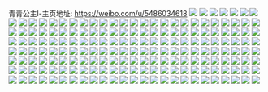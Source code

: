 青青公主l-主页地址: https://weibo.com/u/5486034618 
![](https://wx4.sinaimg.cn/mw2000/005ZgQdkly1h9g68l0xwyj31nc2xi4qr.jpg) 
![](https://wx4.sinaimg.cn/mw2000/005ZgQdkly1h9g68i82y6j32c0340kjo.jpg) 
![](https://wx4.sinaimg.cn/mw2000/005ZgQdkly1h9g68mpohmj32822yd4qr.jpg) 
![](https://wx4.sinaimg.cn/mw2000/005ZgQdkly1h9g68qb1fpj30uk6e7qv8.jpg) 
![](https://wx4.sinaimg.cn/mw2000/005ZgQdkly1h7gm2ckarnj30u01hcthf.jpg) 
![](https://wx4.sinaimg.cn/mw2000/005ZgQdkly1h7gm2bjiktj30u014w47i.jpg) 
![](https://wx4.sinaimg.cn/mw2000/005ZgQdkly1h7gm2c9do8j30u01407c0.jpg) 
![](https://wx4.sinaimg.cn/mw2000/005ZgQdkly1h7gm2dfzbij30u0140jz4.jpg) 
![](https://wx4.sinaimg.cn/mw2000/005ZgQdkly1h7gm2bt631j30u0140dmv.jpg) 
![](https://wx4.sinaimg.cn/mw2000/005ZgQdkly1h7gm2dsxvxj30u013wdn4.jpg) 
![](https://wx4.sinaimg.cn/mw2000/005ZgQdkly1h7gm2cupiij30u0140whh.jpg) 
![](https://wx4.sinaimg.cn/mw2000/005ZgQdkly1h7gm2e9vt1j30u0140acw.jpg) 
![](https://wx4.sinaimg.cn/mw2000/005ZgQdkly1h7gm2b5schj30u0140abw.jpg) 
![](https://wx4.sinaimg.cn/mw2000/005ZgQdkly1h6psc5db3lj30u01h6qg1.jpg) 
![](https://wx4.sinaimg.cn/mw2000/005ZgQdkly1h6mcti9efpj30u013u7f0.jpg) 
![](https://wx4.sinaimg.cn/mw2000/005ZgQdkly1h5kiebstg4j30u011ugt5.jpg) 
![](https://wx4.sinaimg.cn/mw2000/005ZgQdkly1h5kiec8689j30u0140q8u.jpg) 
![](https://wx4.sinaimg.cn/mw2000/005ZgQdkly1h5kieb9v08j30u0140wnc.jpg) 
![](https://wx4.sinaimg.cn/mw2000/005ZgQdkly1h5kieckux1j30u014itft.jpg) 
![](https://wx4.sinaimg.cn/mw2000/005ZgQdkly1h5kiecy2mpj30u0140wjv.jpg) 
![](https://wx4.sinaimg.cn/mw2000/005ZgQdkly1h5kieded3nj30u0140ahp.jpg) 
![](https://wx4.sinaimg.cn/mw2000/005ZgQdkly1h5kiedqwudj30u014udmb.jpg) 
![](https://wx4.sinaimg.cn/mw2000/005ZgQdkly1h5kiee5gmnj30u0140ags.jpg) 
![](https://wx4.sinaimg.cn/mw2000/005ZgQdkly1h5kieejjlnj30u0140tem.jpg) 
![](https://wx4.sinaimg.cn/mw2000/005ZgQdkly1h5ht1t9vrpj32c03407wk.jpg) 
![](https://wx4.sinaimg.cn/mw2000/005ZgQdkly1h5ht1u9kk5j32c03404qq.jpg) 
![](https://wx4.sinaimg.cn/mw2000/005ZgQdkly1h5ht1wdpyyj33402bre83.jpg) 
![](https://wx4.sinaimg.cn/mw2000/005ZgQdkly1h5ht1y2a48j32c0340b2c.jpg) 
![](https://wx4.sinaimg.cn/mw2000/005ZgQdkly1h5ht1z38q8j32c0340b2a.jpg) 
![](https://wx4.sinaimg.cn/mw2000/005ZgQdkly1h5ht20gnrmj32c03407wj.jpg) 
![](https://wx4.sinaimg.cn/mw2000/005ZgQdkly1h5ht21u3s9j32c0340e82.jpg) 
![](https://wx4.sinaimg.cn/mw2000/005ZgQdkly1h5ht246gq1j33402c0hdu.jpg) 
![](https://wx4.sinaimg.cn/mw2000/005ZgQdkly1h56l1ea2xfj31sc2cwkjl.jpg) 
![](https://wx4.sinaimg.cn/mw2000/005ZgQdkly1h44lgg6ogmj31xn2u1npe.jpg) 
![](https://wx4.sinaimg.cn/mw2000/005ZgQdkly1h44lgj10gtj326p2wxnpe.jpg) 
![](https://wx4.sinaimg.cn/mw2000/005ZgQdkly1h3upgwjk1hj31sc2dsx6p.jpg) 
![](https://wx4.sinaimg.cn/mw2000/005ZgQdkly1h3upgxzdlij31sc2ds1ky.jpg) 
![](https://wx4.sinaimg.cn/mw2000/005ZgQdkly1h24qfhacwqj32c033lu10.jpg) 
![](https://wx4.sinaimg.cn/mw2000/005ZgQdkly1h24qfi8fs7j32c03401ky.jpg) 
![](https://wx4.sinaimg.cn/mw2000/005ZgQdkly1h24qfjftcqj32c0340e82.jpg) 
![](https://wx4.sinaimg.cn/mw2000/005ZgQdkly1h24qfdct6tj32c0340u0y.jpg) 
![](https://wx4.sinaimg.cn/mw2000/005ZgQdkly1h24qfltla7j31vz2j6hdu.jpg) 
![](https://wx4.sinaimg.cn/mw2000/005ZgQdkly1h24qfkjdlmj31sc2dse81.jpg) 
![](https://wx4.sinaimg.cn/mw2000/005ZgQdkly1h1l83jkpl5j32c0340npf.jpg) 
![](https://wx4.sinaimg.cn/mw2000/005ZgQdkly1h1l83n79zuj32c0341npf.jpg) 
![](https://wx4.sinaimg.cn/mw2000/005ZgQdkly1h1l83scl1ej32c0340npf.jpg) 
![](https://wx4.sinaimg.cn/mw2000/005ZgQdkly1h0fflbfrmej3296308x6q.jpg) 
![](https://wx4.sinaimg.cn/mw2000/005ZgQdkly1h0ffleulmpj328e2z6u0y.jpg) 
![](https://wx4.sinaimg.cn/mw2000/005ZgQdkly1h0fflgzulej32c033zb2a.jpg) 
![](https://wx4.sinaimg.cn/mw2000/005ZgQdkly1h0ffl7e1mwj32c033zhdu.jpg) 
![](https://wx4.sinaimg.cn/mw2000/005ZgQdkly1h07duvkx8dj32c033phdv.jpg) 
![](https://wx4.sinaimg.cn/mw2000/005ZgQdkly1h07dv197uoj32c03401kz.jpg) 
![](https://wx4.sinaimg.cn/mw2000/005ZgQdkly1gzml9awon3j31sc2ds7wi.jpg) 
![](https://wx4.sinaimg.cn/mw2000/005ZgQdkly1gzgvzoqpz7j32c0340qv8.jpg) 
![](https://wx4.sinaimg.cn/mw2000/005ZgQdkly1gzgvzpxmdkj327x2ykb2a.jpg) 
![](https://wx4.sinaimg.cn/mw2000/005ZgQdkly1gzgvzrjps6j31xn2kuu0y.jpg) 
![](https://wx4.sinaimg.cn/mw2000/005ZgQdkly1gzgvztbj3ej32c033pb2b.jpg) 
![](https://wx4.sinaimg.cn/mw2000/005ZgQdkly1gx5jzfwuu2j32361o0kjl.jpg) 
![](https://wx4.sinaimg.cn/mw2000/005ZgQdkly1gujnwwu9t1j61o0280npd02.jpg) 
![](https://wx4.sinaimg.cn/mw2000/005ZgQdkly1gujnx4c70xj61o028enpd02.jpg) 
![](https://wx4.sinaimg.cn/mw2000/005ZgQdkly1gqzsq1e77aj32801o01ky.jpg) 
![](https://wx4.sinaimg.cn/mw2000/005ZgQdkly1gqzsq2jvinj32801o01ky.jpg) 
![](https://wx4.sinaimg.cn/mw2000/005ZgQdkly1gpx0jkf2hnj31o0280npd.jpg) 
![](https://wx4.sinaimg.cn/mw2000/005ZgQdkly1gn3t0f5tbkj32801o0x6q.jpg) 
![](https://wx4.sinaimg.cn/mw2000/005ZgQdkly1gn3t0i8ypqj32801o0hdu.jpg) 
![](https://wx4.sinaimg.cn/mw2000/005ZgQdkly1gn3t0la8r1j32801o0kjm.jpg) 
![](https://wx4.sinaimg.cn/mw2000/005ZgQdkly1gn3t0b8iozj32801o0x6q.jpg) 
![](https://wx4.sinaimg.cn/mw2000/005ZgQdkly1glnpefcgtdj31o0280e82.jpg) 
![](https://wx4.sinaimg.cn/mw2000/005ZgQdkly1glnpeh7g6cj31o0280e82.jpg) 
![](https://wx4.sinaimg.cn/mw2000/005ZgQdkly1glnpeic5pij31o0280e82.jpg) 
![](https://wx4.sinaimg.cn/mw2000/005ZgQdkly1glnpedph7wj31o0280e82.jpg) 
![](https://wx4.sinaimg.cn/mw2000/005ZgQdkly1glnpej9qx9j31o027rhdt.jpg) 
![](https://wx4.sinaimg.cn/mw2000/005ZgQdkly1glnpekhhisj31o0280hdt.jpg) 
![](https://wx4.sinaimg.cn/mw2000/005ZgQdkly1gkw2iq4q5gj32801o0e82.jpg) 
![](https://wx4.sinaimg.cn/mw2000/005ZgQdkly1gkw2irw3fvj32801o0e83.jpg) 
![](https://wx4.sinaimg.cn/mw2000/005ZgQdkly1gk4au5953mj31o0280b2a.jpg) 
![](https://wx4.sinaimg.cn/mw2000/005ZgQdkly1gk4au6egj4j31o0280b2a.jpg) 
![](https://wx4.sinaimg.cn/mw2000/005ZgQdkly1gk4au8at2cj31o0280hdu.jpg) 
![](https://wx4.sinaimg.cn/mw2000/005ZgQdkly1gk4au3zaohj31io23t1ky.jpg) 
![](https://wx4.sinaimg.cn/mw2000/005ZgQdkly1gjuvy3n6l6j31o0280e82.jpg) 
![](https://wx4.sinaimg.cn/mw2000/005ZgQdkly1gjuvy0e8pmj31o027ohdu.jpg) 
![](https://wx4.sinaimg.cn/mw2000/005ZgQdkly1gjuvy608ycj31o02807wi.jpg) 
![](https://wx4.sinaimg.cn/mw2000/005ZgQdkly1gjuvy9gilrj31o0280kjm.jpg) 
![](https://wx4.sinaimg.cn/mw2000/005ZgQdkly1gjro54t4wij31o0280hdu.jpg) 
![](https://wx4.sinaimg.cn/mw2000/005ZgQdkly1gjro55y8p7j31ld24ib2a.jpg) 
![](https://wx4.sinaimg.cn/mw2000/005ZgQdkly1gjro57wxhwj31o0280hdu.jpg) 
![](https://wx4.sinaimg.cn/mw2000/005ZgQdkly1gjro53kvhcj31o0280hdu.jpg) 
![](https://wx4.sinaimg.cn/mw2000/005ZgQdkly1gj81nd2039j31o027s4qq.jpg) 
![](https://wx4.sinaimg.cn/mw2000/005ZgQdkly1gickk6rp62j31o01o01kz.jpg) 
![](https://wx4.sinaimg.cn/mw2000/005ZgQdkly1gickk2vft7j31o01o07wj.jpg) 
![](https://wx4.sinaimg.cn/mw2000/005ZgQdkly1gi8tajstjej31kw16oay0.jpg) 
![](https://wx4.sinaimg.cn/mw2000/005ZgQdkly1gi8taixnlfj31kw16gb29.jpg) 
![](https://wx4.sinaimg.cn/mw2000/005ZgQdkly1gi8taks690j31kw16ox1h.jpg) 
![](https://wx4.sinaimg.cn/mw2000/005ZgQdkly1gi8tanvlqjj32c0340u0z.jpg) 
![](https://wx4.sinaimg.cn/mw2000/005ZgQdkly1ghkt1hl14sj31s02dc1kx.jpg) 
![](https://wx4.sinaimg.cn/mw2000/005ZgQdkly1ghkt1i0st8j30n00yiqck.jpg) 
![](https://wx4.sinaimg.cn/mw2000/005ZgQdkly1ghkt1j0477j31s02dc1kx.jpg) 
![](https://wx4.sinaimg.cn/mw2000/005ZgQdkly1ghkt1l3ii3j32dc1s0u0x.jpg) 
![](https://wx4.sinaimg.cn/mw2000/005ZgQdkly1ghkt1obitcj31s02dcnpe.jpg) 
![](https://wx4.sinaimg.cn/mw2000/005ZgQdkly1ghkt1sjezwj31s01s0npe.jpg) 
![](https://wx4.sinaimg.cn/mw2000/005ZgQdkly1ghkt1u6hx7j32dc1s04qp.jpg) 
![](https://wx4.sinaimg.cn/mw2000/005ZgQdkly1ghkt1w68nqj32dc1su4o2.jpg) 
![](https://wx4.sinaimg.cn/mw2000/005ZgQdkly1ghkt1gd0r2j33402bw7wl.jpg) 
![](https://wx4.sinaimg.cn/mw2000/005ZgQdkly1ghbkqc5l8zj31401hcwy6.jpg) 
![](https://wx4.sinaimg.cn/mw2000/005ZgQdkly1gguc1yw0e9j31o0280u0x.jpg) 
![](https://wx4.sinaimg.cn/mw2000/005ZgQdkly1gguc23hq10j31o0280e82.jpg) 
![](https://wx4.sinaimg.cn/mw2000/005ZgQdkly1gg3v2uuk07j32801o0qv6.jpg) 
![](https://wx4.sinaimg.cn/mw2000/005ZgQdkly1gg3v34p6j2j32801noqv6.jpg) 
![](https://wx4.sinaimg.cn/mw2000/005ZgQdkly1geefx7m92gj32801o0b2a.jpg) 
![](https://wx4.sinaimg.cn/mw2000/005ZgQdkly1geefx9hx8wj31ip20ykjl.jpg) 
![](https://wx4.sinaimg.cn/mw2000/005ZgQdkly1geefxcwon2j31o0280e82.jpg) 
![](https://wx4.sinaimg.cn/mw2000/005ZgQdkly1geefx3m5etj31jj221u0x.jpg) 
![](https://wx4.sinaimg.cn/mw2000/005ZgQdkly1ge6e7pf2doj33402c0qv5.jpg) 
![](https://wx4.sinaimg.cn/mw2000/005ZgQdkly1ge6e7nywtqj32np1zsb2a.jpg) 
![](https://wx4.sinaimg.cn/mw2000/005ZgQdkly1ge6e7rxgdlj33402c0hdu.jpg) 
![](https://wx4.sinaimg.cn/mw2000/005ZgQdkly1ge6e7t14oxj30n00yiant.jpg) 
![](https://wx4.sinaimg.cn/mw2000/005ZgQdkly1ge6e7tjy7hj30n00yi4ch.jpg) 
![](https://wx4.sinaimg.cn/mw2000/005ZgQdkly1ge6e7xboxcj33402e87wj.jpg) 
![](https://wx4.sinaimg.cn/mw2000/005ZgQdkly1ge6e8125hqj32xo279u0y.jpg) 
![](https://wx4.sinaimg.cn/mw2000/005ZgQdkly1ge6e83twkuj31o0280hdu.jpg) 
![](https://wx4.sinaimg.cn/mw2000/005ZgQdkly1ge6e86oisnj33402c01ky.jpg) 
![](https://wx4.sinaimg.cn/mw2000/005ZgQdkly1gdno0clk7oj31o0280kjm.jpg) 
![](https://wx4.sinaimg.cn/mw2000/005ZgQdkly1gdno0dygu1j31o0284kjm.jpg) 
![](https://wx4.sinaimg.cn/mw2000/005ZgQdkly1gdno0ffirqj32801o0hdu.jpg) 
![](https://wx4.sinaimg.cn/mw2000/005ZgQdkly1gdno0admvyj31o0280qv6.jpg) 
![](https://wx4.sinaimg.cn/mw2000/005ZgQdkly1gdcf6s6rs3j32bz2bz1ky.jpg) 
![](https://wx4.sinaimg.cn/mw2000/005ZgQdkly1gcz05a0dvjj31o0280u0x.jpg) 
![](https://wx4.sinaimg.cn/mw2000/005ZgQdkly1gcspfsovfbj31o02807wi.jpg) 
![](https://wx4.sinaimg.cn/mw2000/005ZgQdkly1ga9c3tx4vuj33402c0kjl.jpg) 
![](https://wx4.sinaimg.cn/mw2000/005ZgQdkly1ga9c6ny16yj31zo1hrx6p.jpg) 
![](https://wx4.sinaimg.cn/mw2000/005ZgQdkly1ga9c6mmqrsj31o0280b2a.jpg) 
![](https://wx4.sinaimg.cn/mw2000/005ZgQdkly1g9zix6wz6fj31o02804qq.jpg) 
![](https://wx4.sinaimg.cn/mw2000/005ZgQdkly1g9zix914uwj31o0280npd.jpg) 
![](https://wx4.sinaimg.cn/mw2000/005ZgQdkly1g9l5otgp9zj31o01o0hdt.jpg) 
![](https://wx4.sinaimg.cn/mw2000/005ZgQdkly1g9l5ouu3z0j326u2ctqv5.jpg) 
![](https://wx4.sinaimg.cn/mw2000/005ZgQdkly1g6wic9w5cqj3190190b29.jpg) 
![](https://wx4.sinaimg.cn/mw2000/005ZgQdkly1g6wicbw9wsj31o01901ky.jpg) 
![](https://wx4.sinaimg.cn/mw2000/005ZgQdkly1g6wice8gzkj31901o0x6p.jpg) 
![](https://wx4.sinaimg.cn/mw2000/005ZgQdkly1g6wicfqo7zj31431o0e81.jpg) 
![](https://wx4.sinaimg.cn/mw2000/005ZgQdkly1g6wichp4tkj31kw0w0nk3.jpg) 
![](https://wx4.sinaimg.cn/mw2000/005ZgQdkly1g6wici4vmbj30hk0hkmz6.jpg) 
![](https://wx4.sinaimg.cn/mw2000/005ZgQdkly1g5i7zluu1yj31ny19nkjl.jpg) 
![](https://wx4.sinaimg.cn/mw2000/005ZgQdkly1g5i7zouz55j31nu19zhdt.jpg) 
![](https://wx4.sinaimg.cn/mw2000/005ZgQdkly1g5i7zs0ynmj31o014uqv5.jpg) 
![](https://wx4.sinaimg.cn/mw2000/005ZgQdkly1g5i7zu5jynj31ny19hu0x.jpg) 
![](https://wx4.sinaimg.cn/mw2000/005ZgQdkly1g5i7zw2kc9j31901904qq.jpg) 
![](https://wx4.sinaimg.cn/mw2000/005ZgQdkly1g5i7zyekk3j31901904qq.jpg) 
![](https://wx4.sinaimg.cn/mw2000/005ZgQdkly1g5i800z98nj31o0190e82.jpg) 
![](https://wx4.sinaimg.cn/mw2000/005ZgQdkly1g5i8045u61j31hd140e81.jpg) 
![](https://wx4.sinaimg.cn/mw2000/005ZgQdkly1g5i8087x5vj31ny19cnpd.jpg) 
![](https://wx4.sinaimg.cn/mw2000/005ZgQdkly1g55jsk6np7j31o0190qv5.jpg) 
![](https://wx4.sinaimg.cn/mw2000/005ZgQdkly1g55jsl89i0j31o0190qv5.jpg) 
![](https://wx4.sinaimg.cn/mw2000/005ZgQdkly1g55jsno3l8j31o0190u0x.jpg) 
![](https://wx4.sinaimg.cn/mw2000/005ZgQdkly1g55jspt9aaj31o01o0x6r.jpg) 
![](https://wx4.sinaimg.cn/mw2000/005ZgQdkly1g539rc0wbij31o0190qv5.jpg) 
![](https://wx4.sinaimg.cn/mw2000/005ZgQdkly1g539rdq8oqj31o0190npd.jpg) 
![](https://wx4.sinaimg.cn/mw2000/005ZgQdkly1g539rf2pb8j318o1o0x6p.jpg) 
![](https://wx4.sinaimg.cn/mw2000/005ZgQdkly1g539rfwuunj31a21a24qp.jpg) 
![](https://wx4.sinaimg.cn/mw2000/005ZgQdkly1g539rgtjszj315o1qi7wh.jpg) 
![](https://wx4.sinaimg.cn/mw2000/005ZgQdkly1g539rhlgx6j315o1qib29.jpg) 
![](https://wx4.sinaimg.cn/mw2000/005ZgQdkly1g4hcnb7ftzj31ny1a7kjl.jpg) 
![](https://wx4.sinaimg.cn/mw2000/005ZgQdkly1g4hcnbku7oj31070pydkw.jpg) 
![](https://wx4.sinaimg.cn/mw2000/005ZgQdkly1g4ed50pzgjj31o0190e83.jpg) 
![](https://wx4.sinaimg.cn/mw2000/005ZgQdkly1g4ed51ts9kj31o01904qq.jpg) 
![](https://wx4.sinaimg.cn/mw2000/005ZgQdkly1g4ed52umfwj31o01907wi.jpg) 
![](https://wx4.sinaimg.cn/mw2000/005ZgQdkly1g4ed540z1oj31o0190b2a.jpg) 
![](https://wx4.sinaimg.cn/mw2000/005ZgQdkly1g4ed5beepvj30u00u0n87.jpg) 
![](https://wx4.sinaimg.cn/mw2000/005ZgQdkly1g4ed5c2d3fj31o01904qq.jpg) 
![](https://wx4.sinaimg.cn/mw2000/005ZgQdkly1g46928jty4j31jm112hdt.jpg) 
![](https://wx4.sinaimg.cn/mw2000/005ZgQdkly1g4692aehfwj31e01uonpd.jpg) 
![](https://wx4.sinaimg.cn/mw2000/005ZgQdkly1g4692ceorcj31o0140kjl.jpg) 
![](https://wx4.sinaimg.cn/mw2000/005ZgQdkly1g4692ew7thj31o0190e82.jpg) 
![](https://wx4.sinaimg.cn/mw2000/005ZgQdkly1g4692gpeyyj31o0190x6q.jpg) 
![](https://wx4.sinaimg.cn/mw2000/005ZgQdkly1g4692i706bj31o0190x6p.jpg) 
![](https://wx4.sinaimg.cn/mw2000/005ZgQdkly1g4692kndrkj31o01o0kjm.jpg) 
![](https://wx4.sinaimg.cn/mw2000/005ZgQdkly1g4692m61ynj31o01904qq.jpg) 
![](https://wx4.sinaimg.cn/mw2000/005ZgQdkly1g4692ncz4pj31o0190hdt.jpg) 
![](https://wx4.sinaimg.cn/mw2000/005ZgQdkly1g3ai4sxim8j30ty140khp.jpg) 
![](https://wx4.sinaimg.cn/mw2000/005ZgQdkly1g3ai4vxh6aj30u01407we.jpg) 
![](https://wx4.sinaimg.cn/mw2000/005ZgQdkly1g23bo7qg6gj30u00u0tpr.jpg) 
![](https://wx4.sinaimg.cn/mw2000/005ZgQdkly1g23bo87dggj30u00u0tpg.jpg) 
![](https://wx4.sinaimg.cn/mw2000/005ZgQdkly1g23bo8hkf7j30u00u019x.jpg) 
